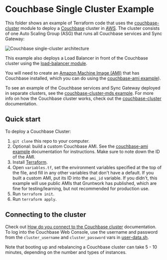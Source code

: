 # Couchbase Single Cluster Example

This folder shows an example of Terraform code that uses the 
[couchbase-cluster](https://github.com/gruntwork-io/terraform-aws-couchbase/tree/master/modules/couchbase-cluster) 
module to deploy a [Couchbase](https://www.couchbase.com/) cluster in [AWS](https://aws.amazon.com/). The cluster 
consists of one Auto Scaling Group (ASG) that runs all Couchbase services and Sync Gateway:

![Couchbase single-cluster architecture](https://github.com/gruntwork-io/terraform-aws-couchbase/blob/master/_docs/couchbase-single-cluster-architecture.png?raw=true)

This example also deploys a Load Balancer in front of the Couchbase cluster using the [load-balancer
module](https://github.com/gruntwork-io/terraform-aws-couchbase/tree/master/modules/load-balancer).

You will need to create an [Amazon Machine Image (AMI)](http://docs.aws.amazon.com/AWSEC2/latest/UserGuide/AMIs.html) 
that has Couchbase installed, which you can do using the [couchbase-ami 
example](https://github.com/gruntwork-io/terraform-aws-couchbase/tree/master/examples/couchbase-ami)). 

To see an example of the Couchbase services and Sync Gateway deployed in separate clusters, see the [couchbase-cluster-mds
example](https://github.com/gruntwork-io/terraform-aws-couchbase/blob/master/examples/couchbase-cluster-mds). For
more info on how the Couchbase cluster works, check out the 
[couchbase-cluster](https://github.com/gruntwork-io/terraform-aws-couchbase/tree/master/modules/couchbase-cluster) documentation.



## Quick start

To deploy a Couchbase Cluster:

1. `git clone` this repo to your computer.
1. Optional: build a custom Couchbase AMI. See the
   [couchbase-ami example](https://github.com/gruntwork-io/terraform-aws-couchbase/tree/master/examples/couchbase-ami)
   documentation for instructions. Make sure to note down the ID of the AMI.
1. Install [Terraform](https://www.terraform.io/).
1. Open `variables.tf`, set the environment variables specified at the top of the file, and fill in any other variables that
   don't have a default. If you built a custom AMI, put its ID into the `ami_id` variable. If you didn't, this example
   will use public AMIs that Gruntwork has published, which are fine for testing/learning, but not recommended for
   production use.
1. Run `terraform init`.
1. Run `terraform apply`.



## Connecting to the cluster

Check out [How do you connect to the Couchbase 
cluster](https://github.com/gruntwork-io/terraform-aws-couchbase/tree/master/modules/couchbase-cluster#how-do-you-connect-to-the-couchbase-cluster)
documentation. To log into the Couchbase Web Console, use the username and password from the `cluster_username`
and `cluster_password` vars in
[user-data.sh](https://github.com/gruntwork-io/terraform-aws-couchbase/tree/master/examples/couchbase-cluster-simple/user-data/user-data.sh).

Note that booting up and rebalancing a Couchbase cluster can take 5 - 10 minutes, depending on the number and types of 
instances. 
